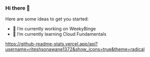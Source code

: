 ### Hi there 👋

Here are some ideas to get you started:

- 🔭 I’m currently working on WeekyBinge
- 🌱 I’m currently learning Cloud Fundamentals 


https://github-readme-stats.vercel.app/api?username=riteshsonawane1372&show_icons=true&theme=radical
